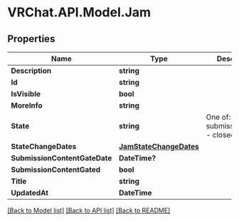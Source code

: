 # VRChat.API.Model.Jam

## Properties

Name | Type | Description | Notes
------------ | ------------- | ------------- | -------------
**Description** | **string** |  | 
**Id** | **string** |  | 
**IsVisible** | **bool** |  | 
**MoreInfo** | **string** |  | 
**State** | **string** | One of: - submissions_open - closed | 
**StateChangeDates** | [**JamStateChangeDates**](JamStateChangeDates.md) |  | 
**SubmissionContentGateDate** | **DateTime?** |  | 
**SubmissionContentGated** | **bool** |  | 
**Title** | **string** |  | 
**UpdatedAt** | **DateTime** |  | 

[[Back to Model list]](../README.md#documentation-for-models) [[Back to API list]](../README.md#documentation-for-api-endpoints) [[Back to README]](../README.md)

